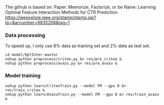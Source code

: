 The github is based on:
Paper: Memorize, Factorize, or be Naive: Learning Optimal Feature Interaction Methods for CTR Prediction 
https://ieeexplore.ieee.org/stamp/stamp.jsp?tp=&arnumber=9835208&tag=1

### Data processing
To speed up, I only use 8% data as training set and 2% data as test set.

```
cd model/OptInter-master
nohup python preprocess/criteo.py &> res/pre_criteo &
nohup python preprocess/avazu.py &> res/pre_avazu &
```

### Model training
```
nohup python learn/CriteoTrain.py --model FM --gpu 0 &> res/train_criteo &
nohup python learn/AvazuTrain.py --model FM --gpu 0 &> res/train_avazu &
```
